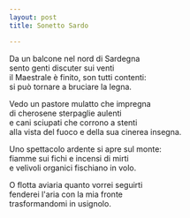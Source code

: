 ```yaml
---
layout: post
title: Sonetto Sardo

---
```


Da un balcone nel nord di Sardegna  
sento genti discuter sui venti  
il Maestrale è finito, son tutti contenti:  
si può tornare a bruciare la legna.  

Vedo un pastore mulatto che impregna  
di cherosene sterpaglie aulenti  
e cani sciupati che corrono a stenti  
alla vista del fuoco e della sua cinerea insegna.  

Uno spettacolo ardente si apre sul monte:  
fiamme sui fichi e incensi di mirti  
e velivoli organici fischiano in volo.  

O flotta aviaria quanto vorrei seguirti  
fenderei l'aria con la mia fronte  
trasformandomi in usignolo.  
